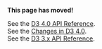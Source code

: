 **This page has moved!**

See the [D3 4.0 API Reference](https://github.com/d3/d3/blob/master/API.md#geographies-d3-geo).
<br>See the [Changes in D3 4.0](https://github.com/d3/d3/blob/master/CHANGES.md#geographies-d3-geo).
<br>See the [D3 3.x API Reference](https://github.com/d3/d3-3.x-api-reference/blob/master/Geo.md).
